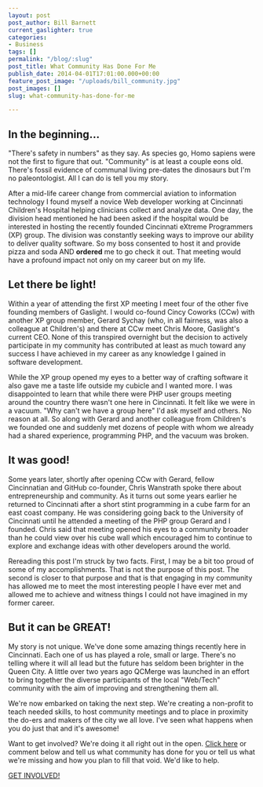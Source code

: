 ```yaml
---
layout: post
post_author: Bill Barnett
current_gaslighter: true
categories:
- Business
tags: []
permalink: "/blog/:slug"
post_title: What Community Has Done For Me
publish_date: 2014-04-01T17:01:00.000+00:00
feature_post_image: "/uploads/bill_community.jpg"
post_images: []
slug: what-community-has-done-for-me

---
```

In the beginning...
---
"There's safety in numbers" as they say. As species go, Homo sapiens were not
the first to figure that out. "Community" is at least a couple eons old. There's
fossil evidence of communal living pre-dates the dinosaurs but I'm no
paleontologist. All I can do is tell you my story.

After a mid-life career change from commercial aviation to information
technology I found myself a novice Web developer working at Cincinnati
Children's Hospital helping clinicians collect and analyze data. One day, the
division head mentioned he had been asked if the hospital would be interested in
hosting the recently founded Cincinnati eXtreme Programmers (XP) group. The
division was constantly seeking ways to improve our ability to deliver quality
software. So my boss consented to host it and provide pizza and soda AND
**ordered** me to go check it out. That meeting would have a profound impact not
only on my career but on my life.

Let there be light!
---
Within a year of attending the first XP meeting I meet four of the other five
founding members of Gaslight. I would co-found Cincy Coworks (CCw) with another
XP group member, Gerard Sychay (who, in all fairness, was also a colleague at
Children's) and there at CCw meet Chris Moore, Gaslight's current CEO. None of
this transpired overnight but the decision to actively participate in my
community has contributed at least as much toward any success I have achieved in
my career as any knowledge I gained in software development.

While the XP group opened my eyes to a better way of crafting software it also
gave me a taste life outside my cubicle and I wanted more. I was disappointed to
learn that while there were PHP user groups meeting around the country there
wasn't one here in Cincinnati. It felt like we were in a vacuum. "Why can't we
have a group here" I'd ask myself and others. No reason at all. So along with
Gerard and another colleague from Children's we founded one and suddenly met
dozens of people with whom we already had a shared experience, programming PHP,
and the vacuum was broken.

It was good!
---
Some years later, shortly after opening CCw with Gerard, fellow Cincinnatian and
GitHub co-founder, Chris Wanstrath spoke there about entrepreneurship and
community. As it turns out some years earlier he returned to Cincinnati after
a short stint programming in a cube farm for an east coast company. He was
considering going back to the University of Cincinnati until he attended a
meeting of the PHP group Gerard and I founded. Chris said that meeting opened
his eyes to a community broader than he could view over his cube wall which
encouraged him to continue to explore and exchange ideas with other developers
around the world.

Rereading this post I'm struck by two facts. First, I may be a bit too proud of
some of my accomplishments. That is not the purpose of this post. The second is
closer to that purpose and that is that engaging in my community has allowed me
to meet the most interesting people I have ever met and allowed me to achieve
and witness things I could not have imagined in my former career.

But it can be GREAT!
---
My story is not unique. We've done some amazing things recently here in
Cincinnati. Each one of us has played a role, small or large. There's no telling
where it will all lead but the future has seldom been brighter in the Queen
City. A little over two years ago QCMerge was launched in an effort to bring
together the diverse participants of the local "Web/Tech" community with the aim
of improving and strengthening them all.

We're now embarked on taking the next step. We're creating a non-profit to
teach needed skills, to host community meetings and to place in proximity the
do-ers and makers of the city we all love. I've seen what happens when you do
just that and it's awesome!

Want to get involved? We're doing it all right out in the open. [Click
here](https://github.com/qcmerge/administration) or comment below and tell us
what community has done for you or tell us what we're missing and how you plan
to fill that void. We'd like to help.

[GET INVOLVED!](https://github.com/qcmerge/administration)